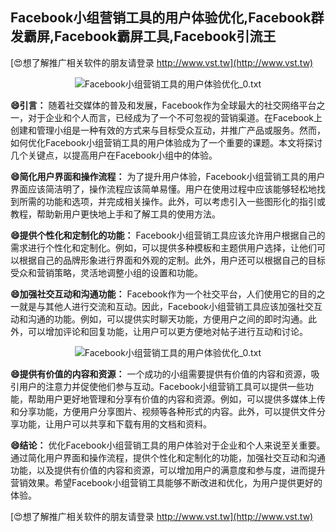 ## **Facebook小组营销工具的用户体验优化,Facebook群发霸屏,Facebook霸屏工具,Facebook引流王**

[😍想了解推广相关软件的朋友请登录 http://www.vst.tw](http://www.vst.tw)

 <center><img src="https://vst.tw/MP4/tuiguang/png/6.png" alt="Facebook小组营销工具的用户体验优化_0.txt"></center>

**😄引言：**
随着社交媒体的普及和发展，Facebook作为全球最大的社交网络平台之一，对于企业和个人而言，已经成为了一个不可忽视的营销渠道。在Facebook上创建和管理小组是一种有效的方式来与目标受众互动，并推广产品或服务。然而，如何优化Facebook小组营销工具的用户体验成为了一个重要的课题。本文将探讨几个关键点，以提高用户在Facebook小组中的体验。

**😄简化用户界面和操作流程：**
为了提升用户体验，Facebook小组营销工具的用户界面应该简洁明了，操作流程应该简单易懂。用户在使用过程中应该能够轻松地找到所需的功能和选项，并完成相关操作。此外，可以考虑引入一些图形化的指引或教程，帮助新用户更快地上手和了解工具的使用方法。

**😄提供个性化和定制化的功能：**
Facebook小组营销工具应该允许用户根据自己的需求进行个性化和定制化。例如，可以提供多种模板和主题供用户选择，让他们可以根据自己的品牌形象进行界面和外观的定制。此外，用户还可以根据自己的目标受众和营销策略，灵活地调整小组的设置和功能。

**😄加强社交互动和沟通功能：**
Facebook作为一个社交平台，人们使用它的目的之一就是与其他人进行交流和互动。因此，Facebook小组营销工具应该加强社交互动和沟通的功能。例如，可以提供实时聊天功能，方便用户之间的即时沟通。此外，可以增加评论和回复功能，让用户可以更方便地对帖子进行互动和讨论。

 <center><img src="https://vst.tw/MP4/tuiguang/png/1.png" alt="Facebook小组营销工具的用户体验优化_0.txt"></center>

**😄提供有价值的内容和资源：**
一个成功的小组需要提供有价值的内容和资源，吸引用户的注意力并促使他们参与互动。Facebook小组营销工具可以提供一些功能，帮助用户更好地管理和分享有价值的内容和资源。例如，可以提供多媒体上传和分享功能，方便用户分享图片、视频等各种形式的内容。此外，可以提供文件分享功能，让用户可以共享和下载有用的文档和资料。

**😄结论：**
优化Facebook小组营销工具的用户体验对于企业和个人来说至关重要。通过简化用户界面和操作流程，提供个性化和定制化的功能，加强社交互动和沟通功能，以及提供有价值的内容和资源，可以增加用户的满意度和参与度，进而提升营销效果。希望Facebook小组营销工具能够不断改进和优化，为用户提供更好的体验。

[😍想了解推广相关软件的朋友请登录 http://www.vst.tw](http://www.vst.tw)



